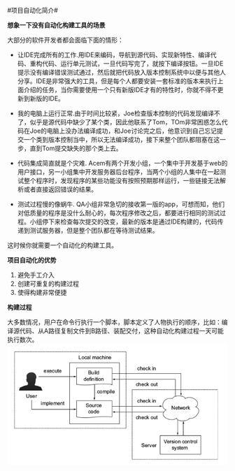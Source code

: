 
#项目自动化简介#

**想象一下没有自动化构建工具的场景**

大部分的软件开发者都会面临下面的情形：

* 让IDE完成所有的工作.用IDE来编码，导航到源代码、实现新特性、编译代码、重构代码、运行单元测试，一旦代码写完了，就按下编译按钮。一旦IDE提示没有编译错误测试通过，然后就把代码放入版本控制系统中以便与其他人分享。IDE是非常强大的工具，但是每个人都要安装一套标准的版本来执行上面介绍的任务，当你需要使用一个只有新版IDE才有的特性时，你就不得不更新到新版的IDE。

* 我的电脑上运行正常.由于时间比较紧，Joe检查版本控制的代码发现编译不了，似乎是源代码中缺少了某个类，因此他联系了Tom，TOm非常困惑怎么代码在Joe的电脑上没办法编译成功，和Joe讨论完之后，他意识到自己忘记提交一个类到版本控制当中，所以无法编译成功，接下来整个团队都阻塞在这一步，直到Tom提交缺失的那个类上去。

* 代码集成简直就是个灾难. Acem有两个开发小组，一个集中于开发基于web的用户接口，另一小组集中开发服务器后台程序，当两个小组的人集中在一起测试整个程序时，发现程序的某些功能没有按照预期那样运行，一些链接无法解析或者直接返回错误的结果。

* 测试过程慢的像蜗牛. QA小组非常急切的接收第一版的app，可想而知，他们对低质量的程序是没什么耐心的，每次程序修改之后，都要进行相同的测试过程。小组停下来检查每次提交的改变，最新的版本是通过IDE构建的，代码传递到测试服务器，但是整个团队都在等待测试结果。

这时候你就需要一个自动化的构建工具。

**项目自动化的优势**

1. 避免手工介入
2. 创建可重复的构建过程
3. 使得构建非常便捷

**构建过程**

大多数情况，用户在命令行执行一个脚本，脚本定义了人物执行的顺序，比如：编译源代码、从A路径复制文件到B路径、装配交付，这种自动化构建过程一天可能执行数次。
![](/images/build-process.png)
